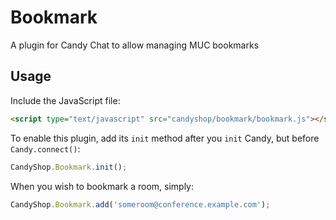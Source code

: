 # Bookmark

A plugin for Candy Chat to allow managing MUC bookmarks

## Usage

Include the JavaScript file:

```HTML
<script type="text/javascript" src="candyshop/bookmark/bookmark.js"></script>
```

To enable this plugin, add its `init` method after you `init` Candy, but before `Candy.connect()`:

```JavaScript
CandyShop.Bookmark.init();
```

When you wish to bookmark a room, simply:

```JavaScript
CandyShop.Bookmark.add('someroom@conference.example.com');
```
